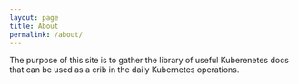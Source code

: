 ```yaml
---
layout: page
title: About
permalink: /about/
---
```


The purpose of this site is to gather the library of useful Kuberenetes docs that can be used as a crib in the daily Kubernetes operations.
